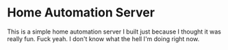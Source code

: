 Home Automation Server
======================


This is a simple home automation server I built just because I thought it was really fun. Fuck yeah. I don't know what the hell I'm doing right now.


